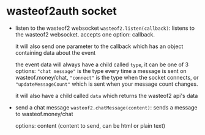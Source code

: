 # wasteof2auth socket

- listen to the wasteof2 websocket `wasteof2.listen(callback)`: listens to the wasteof2 websocket. accepts one option: callback. 

    it will also send one parameter to the callback which has an object containing data about the event

    the event data will always have a child called `type`, it can be one of 3 options: `"chat message"` is the type every time a message is sent on wasteof.money/chat, `"connect"` is the type when the socket connects, or `"updateMessageCount"` which is sent when your message count changes. 

    it will also have a child called `data` which returns the wasteof2 api's data
- send a chat message `wasteof2.chatMessage(content)`: sends a message to wasteof.money/chat

    options: content (content to send, can be html or plain text)
